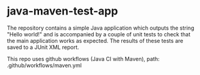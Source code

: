 # java-maven-test-app

The repository contains a simple Java application which outputs the string
"Hello world!" and is accompanied by a couple of unit tests to check that the
main application works as expected. The results of these tests are saved to a
JUnit XML report.

This repo uses github workflows (Java CI with Maven), path: .github/workflows/maven.yml
